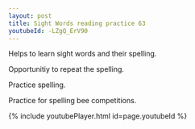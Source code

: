 ```yaml
---
layout: post
title: Sight Words reading practice 63
youtubeId: -LZgQ_ErV90
---
```

 
 
Helps to learn sight words and their spelling.

Opportunitiy to repeat the spelling. 

Practice spelling. 
 
Practice for spelling bee competitions. 
 
{% include youtubePlayer.html id=page.youtubeId %}
 
 
